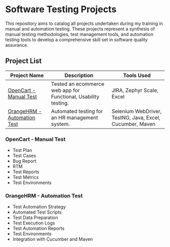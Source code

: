 # Software Testing Projects
This repository aims to catalog all projects undertaken during my training in manual and automation testing. These projects represent a synthesis of manual testing methodologies, test management tools, and automation testing tools to develop a comprehensive skill set in software quality assurance.

## Project List

| Project Name | Description | Tools Used |
|--------------|-------------|------------|
| [OpenCart - Manual Test](/OpenCart%20-%20Manual%20Test) | Tested an ecommerce web app for Functional, Usability testing. | JIRA, Zephyr Scale, Excel |
| [OrangeHRM - Automation Test](/OrangeHRM%20-%20Automation%20Test) | Automated testing for an HR management system. | Selenium WebDriver, TestNG, Java, Excel, Cucumber, Maven |

### OpenCart - Manual Test
- Test Plan
- Test Cases
- Bug Report
- RTM
- Test Reports
- Test Metrics
- Test Environments

### OrangeHRM - Automation Test
- Test Automation Strategy
- Automated Test Scripts
- Test Data Preparation
- Test Execution Logs
- Test Automation Reports
- Test Environments
- Integration with Cucumber and Maven
